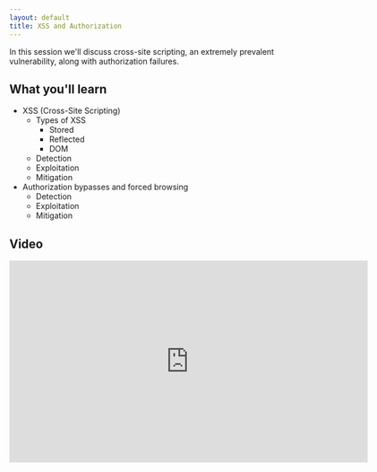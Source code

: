 ```yaml
---
layout: default
title: XSS and Authorization
---
```


In this session we'll discuss cross-site scripting, an extremely prevalent vulnerability, along with authorization failures.

What you'll learn
-----------------

- XSS (Cross-Site Scripting)
	- Types of XSS
		- Stored
		- Reflected
		- DOM
	- Detection
	- Exploitation
	- Mitigation
- Authorization bypasses and forced browsing
	- Detection
	- Exploitation
	- Mitigation

Video
-----

<div class="container">
	<iframe id="ytplayer" type="text/html" width="640" height="360" src="https://www.youtube-nocookie.com/embed/HGaFCcWM57U?rel=0&autoplay=0&origin=https://hacker101.com" frameborder="0"></iframe>
</div>
